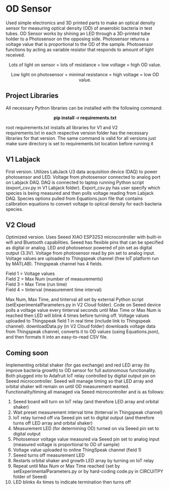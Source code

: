 # OD Sensor
Used simple electronics and 3D printed parts to make an optical density sensor for measuring optical density (OD) of anaerobic bacteria in test tubes. OD Sensor works by shining an LED through a 3D-printed tube holder to a Photosensor on the opposing side. Photosensor returns a voltage value that is proportional to the OD of the sample.
Photosensor functions by acting as variable resistor that responds to amount of light received.  
<div align="center">
Lots of light on sensor = lots of resistance = low voltage = high OD value.  <p></p>
Low light on photosensor = minimal resistance = high voltage = low OD value. <p>
</div>

## Project Libraries
All necessary Python libraries can be installed with the following command:
**<p align="center"> pip install -r requirements.txt </p>**  

root requirements.txt installs all libraries for V1 and V2  
requirements.txt in each respective version folder has the necessary libraries for that version.
The same command is valid for all versions just make sure directory is set to requirements.txt location before running it


## V1 Labjack
First version. Utilizes LabJack U3 data acquisition device (DAQ) to power photosensor and LED. Voltage from photosensor connected to analog port on Labjack DAQ. DAQ is connected to laptop running Python script (export_csv.py in V1 Labjack folder).
Export_csv.py has user specify which species is being measured and then polls voltage reading from Labjack DAQ. Species options pulled from Equations.json file that contains calibration equations to convert voltage to optical density for each bacteria species.

## V2 Cloud
Optimized version. Uses Seeed XIAO ESP32S3 microcontroller with built-in wifi and Bluetooth capabilities. Seeed has flexible pins that can be specified as digital or analog. LED and photosensor powered of pin set as digital output (3.3V). Voltage from photosensor read by pin set to analog input. Voltage values are uploaded to Thingspeak channel (free IoT platform run by MATLAB). Thingspeak channel has 4 fields.

Field 1 = Voltage values  
Field 2 = Max Num (number of measurements)  
Field 3 = Max Time (run time)  
Field 4 = tinterval (measurement time interval)     

Max Num, Max Time, and tinterval all set by external Python script (setExperimentalParameters.py in V2 Cloud folder). Code on Seeed device polls a voltage value every tinterval seconds until Max Time or Max Num is reached then LED will blink 4 times before turning off. Voltage values uploaded to Thingspeak field 1 in real time (include link to Thingspeak channel). downloadData.py (in V2 Cloud folder) downloads voltage data from Thingspeak channel, converts it to OD values (using Equations.json), and then formats it into an easy-to-read CSV file.

## Coming soon
Implementing orbital shaker (for gas exchange) and red LED array (to improve bacteria growth) to OD sensor for full autonomous functionality. Both plugged into to Adafruit IoT relay controlled by digital output pin on Seeed microcontroller. Seeed will manage timing so that LED array and orbital shaker will remain on until OD measurement wanted. Functionality/timing all managed via Seeed microcontroller and is as follows:

1. Seeed board will turn on IoT relay (and therefore LED array and orbital shaker)
2. Wait preset measurement interval time (tinterval in Thingspeak channel)
4. IoT relay turned off via Seeed pin set to digital output (and therefore turns off LED array and orbital shaker)
5. Measurement LED (for determining OD) turned on via Seeed pin set to digital output
6. Photosensor voltage value measured via Seeed pin set to analog input (measured voltage is proportional to OD of sample)
7. Voltage value uploaded to online ThingSpeak channel (field 1)
8. Seeed turns off measurement LED
9. Restarts orbital shaker and growth LED array by turning on IoT relay
10. Repeat until Max Num or Max Time reached (set by setExperimentalParameters.py or by hard-coding code.py in CIRCUITPY folder of Seeed)
11. LED blinks 4x times to indicate termination then turns off
    
